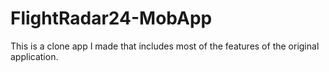 # FlightRadar24-MobApp
This is a clone app I made that includes most of the features of the original application.
